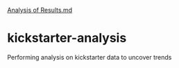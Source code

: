 [Analysis of Results.md](https://github.com/DavidAduaka/kickstarter-analysis/files/6683387/Analysis.of.Results.md)
# kickstarter-analysis
Performing analysis on kickstarter data to uncover trends 
